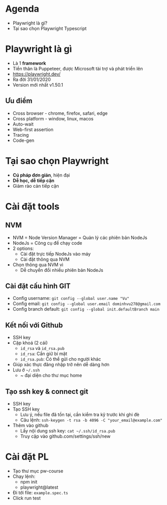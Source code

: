 # Agenda
- Playwright là gì?
- Tại sao chọn Playwright Typescript

# Playwright là gì
- Là 1 **framework**
- Tiền thân là Puppeteer, được Microsoft tài trợ và phát triển lên
- https://playwright.dev/
- Ra đời 31/01/2020
- Version mới nhất v1.50.1

## Ưu điểm
- Cross browser - chrome, firefox, safari, edge
- Cross platform - window, linux, macos
- Auto-wait
- Web-first assertion
- Tracing
- Code-gen

# Tại sao chọn Playwright
- **Cú pháp đơn giản**, hiện đại
- **Dễ học, dễ tiếp cận**
- Giảm rào cản tiếp cận

# Cài đặt tools
## NVM
- NVM = Node Version Manager = Quản lý các phiên bản NodeJs
- NodeJs = Công cụ để chạy code
- 2 options:
  - Cài đặt trực tiếp NodeJs vào máy
  - Cài đặt thông qua NVM
- Chọn thông qua NVM vì
  - Dễ chuyển đổi nhiều phiên bản NodeJs

## Cài đặt cấu hình GIT
- Config username: `git config --global user.name "Vu"`
- Config email: `git config --global user.email dominhvu278@gmail.com`
- Config branch default: `git config --global init.defaultBranch main`

## Kết nối với Github
- SSH key
- Cặp khoá (2 cái)
  - `id_rsa` và `id_rsa.pub`
  - `id_rsa`: Cần giữ bí mật
  - `id_rsa.pub`: Có thể gửi cho người khác
- Giúp xác thực đăng nhập trở nên dễ dàng hơn
- Lưu ở `~/.ssh`
  - ~ đại diện cho thư mục home

## Tạo ssh key & connect git
- SSH key
- Tạo SSH key
  - Lưu ý, nếu file đã tồn tại, cần kiểm tra kỹ trước khi ghi đè
  - Câu lệnh: `ssh-keygen -t rsa -b 4096 -C "your_email@example.com"`
- Thêm vào github
  - Lấy nội dung ssh key: `cat ~/.ssh/id_rsa.pub`
  - Truy cập vào github.com/settings/ssh/new

# Cài đặt PL
- Tạo thư mục pw-course
- Chạy lệnh:
  - npm init
  - playwright@latest
- Đi tới file: `example.spec.ts`
- Click run test
